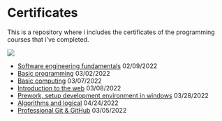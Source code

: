 # Certificates
This is a repository where i includes the certificates of the programming courses that i've completed.

![](https://i.imgur.com/uh8yNhA.png)
* [Software engineering fundamentals](https://sebcastrom.github.io/Certificates/PLATZI/fundamentos%20ing%20software.pdf) 02/09/2022
* [Basic programming](https://sebcastrom.github.io/Certificates/PLATZI/programacion-basica.pdf) 03/02/2022
* [Basic computing](https://sebcastrom.github.io/Certificates/PLATZI/computacion%20basica.pdf) 03/07/2022
* [Introduction to the web](https://sebcastrom.github.io/Certificates/PLATZI/introduccion%20a%20la%20web.pdf) 03/08/2022
* [Prework, setup development environment in windows](https://sebcastrom.github.io/Certificates/PLATZI/prework%20entorno%20windows.pdf) 03/28/2022
* [Algorithms and logical](https://sebcastrom.github.io/Certificates/PLATZI/algoritmos%20y%20pensamiento%20logico.pdf) 04/24/2022
* [Professional Git & GitHub](https://sebcastrom.github.io/Certificates/PLATZI/diploma-git-github.pdf) 03/05/2022